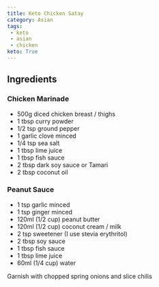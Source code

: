 ```yaml
---
title: Keto Chicken Satay
category: Asian
tags: 
 - keto
 - asian
 - chicken
keto: True
---
```


## Ingredients

### Chicken Marinade

- 500g diced chicken breast / thighs
- 1 tbsp curry powder
- 1/2 tsp ground pepper
- 1 garlic clove minced
- 1/4 tsp sea salt
- 1 tbsp lime juice
- 1 tbsp fish sauce
- 2 tbsp dark soy sauce or Tamari
- 2 tbsp coconut oil

### Peanut Sauce

- 1 tsp garlic minced
- 1 tsp ginger minced
- 120ml (1/2 cup) peanut butter
- 120ml (1/2 cup) coconut cream / milk
- 2 tsp sweetener (I use stevia erythritol)
- 2 tbsp soy sauce
- 1 tbsp fish sauce
- 1 tbsp lime juice
- 60ml (1/4 cup) water 

Garnish with chopped spring onions and slice chilis
